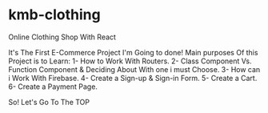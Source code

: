 # kmb-clothing
Online Clothing Shop With React

It's The First E-Commerce Project I'm Going to done!
Main purposes Of this Project is to Learn:
1- How to Work With Routers.
2- Class Component Vs. Function Component & Deciding About With one i must Choose.
3- How can i Work With Firebase.
4- Create a Sign-up & Sign-in Form.
5- Create a Cart. 
6- Create a Payment Page.


So! Let's Go To The TOP 
